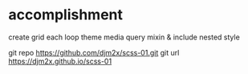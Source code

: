 # accomplishment
create grid
each loop
theme
media query
mixin & include
nested style

git repo https://github.com/djm2x/scss-01.git
git url https://djm2x.github.io/scss-01
